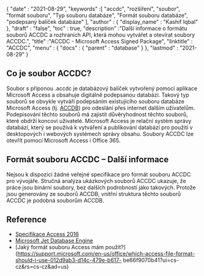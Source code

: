 {
  "date" : "2021-08-29",
  "keywords" :[ "accdc", "rozšíření", "soubor", "formát souboru", "Typ souboru databáze", "Formát souboru databáze", "podepsaný balíček databáze" ],
  "author" : {
    "display_name" : "Kashif Iqbal"
},
  "draft" : "false",
  "toc" : true,
  "description" :"Další informace o formátu souborů ACCDC a rozhraních API, která mohou vytvářet a otevírat soubory ACCDC.",
  "title" :"ACCDC - Microsoft Access Signed Package",
  "linktitle" : "ACCDC",
  "menu" : {
    "docs" : {
      "parent" : "database"
}
},
  "lastmod" : "2021-08-29"
}

## Co je soubor ACCDC?

Soubor s příponou .accdc je databázový balíček vytvořený pomocí aplikace Microsoft Access a obsahuje digitálně podepsanou databázi. Takový typ souborů se obvykle vytváří podepsáním existujícího souboru databáze Microsoft Access (tj. [ACCDB](/cs/database/accdb/)) pro odeslání přes internet dalším uživatelům. Podepisování těchto souborů má zajistit důvěryhodnost těchto souborů, které obdrží koncoví uživatelé. Microsoft Access je relační systém správy databází, který se používá k vytváření a publikování databází pro použití v desktopových i webových systémech správy obsahu. Soubory ACCDC lze otevřít pomocí Microsoft Access i Office 365.

## Formát souboru ACCDC – Další informace

Nejsou k dispozici žádné veřejné specifikace pro formát souboru ACCDC pro vývojáře. Stručná analýza ukázkových souborů ACCDC ukazuje, že práce jsou binární soubory, bez dalších podrobností jako takových. Protože jsou generovány ze souborů ACCDB, vnitřní struktura těchto souborů ACCDC je podobná souborům ACCDB.

## Reference

* [Specifikace Access 2016](https://support.microsoft.com/en-us/office/access-specifications-0cf3c66f-9cf2-4e32-9568-98c1025bb47c)
* [Microsoft Jet Database Engine](https://en.wikipedia.org/wiki/Microsoft_Jet_Database_Engine)
* [Jaký formát souboru Access mám použít?](https://support.microsoft.com/en-us/office/which-access-file-format-should-i-use-012d9ab3-d14c-479e-b617- be66f9070b41?ui=cs-cz&rs=cs-cz&ad=us)

